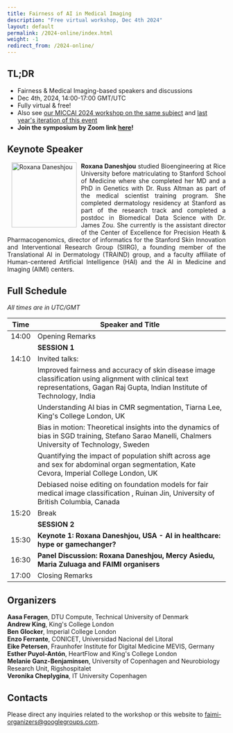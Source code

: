 ```yaml
---
title: Fairness of AI in Medical Imaging
description: "Free virtual workshop, Dec 4th 2024"
layout: default
permalink: /2024-online/index.html
weight: -1
redirect_from: /2024-online/
---
```


## TL;DR
 - Fairness & Medical Imaging-based speakers and discussions
 - Dec 4th, 2024, 14:00-17:00 GMT/UTC
 - Fully virtual & free! 
 - Also see [our MICCAI 2024 workshop on the same subject](/2024-miccai/) and [last year's iteration of this event](/2023-online/)
 - **Join the symposium by Zoom link [here](https://ucph-ku.zoom.us/j/61345070262?pwd=EdaZ6xQ2v8zbPzfTx4UzSKBQory2Ja.1)!**


## Keynote Speaker
<div class="clearfix">
	<img class="img2" src="/assets/speakers/Roxana.jpg" alt="Roxana Daneshjou" width="150" style="float: left; padding:0px 10px 10px 10px">
	<p style="text-align: justify">
		<b>Roxana Daneshjou</b> studied Bioengineering at Rice University before matriculating to Stanford School of Medicine where she completed her MD and a PhD in Genetics with Dr. Russ Altman as part of the medical scientist training program. She completed dermatology residency at Stanford as part of the research track and completed a postdoc in Biomedical Data Science with Dr. James Zou. She currently is the assistant director of the Center of Excellence for Precision Heath & Pharmacogenomics, director of informatics for the Stanford Skin Innovation and Interventional Research Group (SIIRG), a founding member of the Translational AI in Dermatology (TRAIND) group, and a faculty affiliate of Human-centered Artificial Intelligence (HAI) and the AI in Medicine and Imaging (AIMI) centers.
	</p>
</div>

## Full Schedule
*All times are in UTC/GMT*

 | Time | Speaker and Title |
 |------|-------- |
 | 14:00 | Opening Remarks | 
 ||**SESSION 1** |
 | 14:10 | Invited talks: | 
 |       | Improved fairness and accuracy of skin disease image classification using alignment with clinical text representations, Gagan Raj Gupta, Indian Institute of Technology, India | 
 |       | Understanding AI bias in CMR segmentation, Tiarna Lee, King's College London, UK | 
 |       | Bias in motion: Theoretical insights into the dynamics of bias in SGD training, Stefano Sarao Manelli, Chalmers University of Technology, Sweden | 
 |       | Quantifying the impact of population shift across age and sex for abdominal organ segmentation, Kate Cevora, Imperial College London, UK | 
 |       | Debiased noise editing on foundation models for fair medical image classification , Ruinan Jin, University of British Columbia, Canada | 
 | 15:20 | Break |
 ||**SESSION 2** |
 | 15:30 | **Keynote 1: Roxana Daneshjou, USA -  AI in healthcare: hype or gamechanger?** |
 | 16:30 | **Panel Discussion: Roxana Daneshjou, Mercy Asiedu, Maria Zuluaga and FAIMI organisers** |
 | 17:00 | Closing Remarks |

 
## Organizers

**Aasa Feragen**, DTU Compute, Technical University of Denmark  
**Andrew King**, King's College London  
**Ben Glocker**, Imperial College London  
**Enzo Ferrante**, CONICET, Universidad Nacional del Litoral  
**Eike Petersen**, Fraunhofer Institute for Digital Medicine MEVIS, Germany  
**Esther Puyol-Antón**, HeartFlow and King's College London  
**Melanie Ganz-Benjaminsen**, University of Copenhagen and Neurobiology Research Unit, Rigshospitalet  
**Veronika Cheplygina**, IT University Copenhagen  

## Contacts

Please direct any inquiries related to the workshop or this website to <a href="mailto:faimi-organizers@googlegroups.com">faimi-organizers@googlegroups.com</a>.
